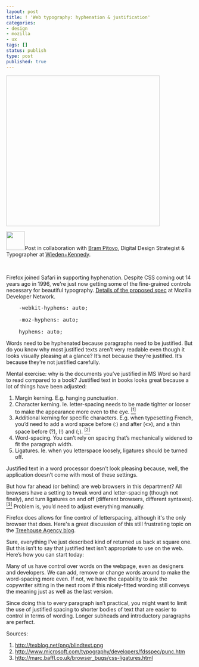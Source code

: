 ```yaml
---
layout: post
title: ! 'Web typography: hyphenation & justification'
categories:
- design
- mozilla
- ux
tags: []
status: publish
type: post
published: true
---
```

<a class='hyphenation-rollover' href="/img/hyphenation-lg.jpg" style="width:410px; height:402px; display: block; text-decoration: none; border: 1px solid #ccc; background-image: url('/img/hyphenation.jpg')"></a>

<p style="font-variant:italic;"><img alt="" src="http://a2.twimg.com/profile_images/1082075935/bram-pitoyo-avatar.jpg" title="bram pitoyo, w3c-font" class="alignleft" width="50" height="50" />Post in collaboration with <a href="http://www.brampitoyo.com/" title="bram pitoyo">Bram Pitoyo</a>, Digital Design Strategist & Typographer at <a href="http://wk.com" title="wieden+kennedy">Wieden+Kennedy</a>.</p><br style="clear:both; height:0;" />

Firefox joined Safari in supporting hyphenation. Despite CSS coming out 14 years ago in 1996, we're just now getting some of the fine-grained controls necessary for beautiful typography. <a href="https://developer.mozilla.org/en/CSS/hyphens" title="MDN proposed spec for hyphenation">Details of the proposed spec</a> at Mozilla Developer Network.

<pre>
    -webkit-hyphens: auto;<br />
    -moz-hyphens: auto;<br />
    hyphens: auto;</pre>

Words need to be hyphenated because paragraphs need to be justified. But do you know why most justified texts aren’t very readable even though it looks visually pleasing at a glance? It’s not because they’re justified. It’s because they’re not justified carefully.

Mental exercise: why is the documents you’ve justified in MS Word so hard to read compared to a book? Justified text in books looks great because a lot of things have been adjusted:
<ol><li>Margin kerning. E.g. hanging punctuation.
</li><li>Character kerning. Ie. letter-spacing needs to be made tighter or looser to make the appearance more even to the eye. <a href="http://texblog.net/png/blindtext.png"><sup>[1]</sup></a>
</li><li>Additional kerning for specific characters. E.g. when typesetting French, you’d need to add a word space before (:) and after («»), and a thin space before (?), (!) and (;). <a href="http://www.microsoft.com/typography/developers/fdsspec/punc.htm"><sup>[2]</sup></a>
</li><li>Word-spacing. You can’t rely on spacing that’s mechanically widened to fit the paragraph width.
</li><li>Ligatures. Ie. when you letterspace loosely, ligatures should be turned off.</li></ol>

Justified text in a word processor doesn’t look pleasing because, well, the application doesn’t come with most of these settings.

But how far ahead (or behind) are web browsers in this department? All browsers have a setting to tweak word and letter-spacing (though not finely), and turn ligatures on and off (different browsers, different syntaxes). <a href="http://marc.baffl.co.uk/browser_bugs/css-ligatures.html"><sup>[3]</sup></a> Problem is, you’d need to adjust everything manually.

Firefox does allows for fine control of letterspacing, although it's the only browser that does. Here's a great discussion of this still frustrating topic on the <a href="http://treehouseagency.com/blog/tim-cosgrove/2011/01/22/putting-letter-spacing-under-microscope">Treehouse Agency blog</a>.

Sure, everything I’ve just described kind of returned us back at square one. But this isn’t to say that justified text isn’t appropriate to use on the web. Here’s how you can start today:

Many of us have control over words on the webpage, even as designers and developers. We can add, remove or change words around to make the word-spacing more even. If not, we have the capability to ask the copywriter sitting in the next room if this nicely-fitted wording still conveys the meaning just as well as the last version.

Since doing this to every paragraph isn’t practical, you might want to limit the use of justified spacing to shorter bodies of text that are easier to control in terms of wording. Longer subheads and introductory paragraphs are perfect.

Sources:
<ol><li><a href="http://texblog.net/png/blindtext.png">http://texblog.net/png/blindtext.png</a>
</li><li><a href="http://www.microsoft.com/typography/developers/fdsspec/punc.htm">http://www.microsoft.com/typography/developers/fdsspec/punc.htm</a>
</li><li><a href="http://marc.baffl.co.uk/browser_bugs/css-ligatures.html">http://marc.baffl.co.uk/browser_bugs/css-ligatures.html</a></li></ol>

<style type="text/css">
a.hyphenation-rollover:hover {
background-position: 0 -402px;
}
</style>
